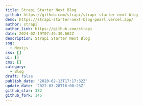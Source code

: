 ```yaml
---
title: Strapi Starter Next Blog
github: https://github.com/strapi/strapi-starter-next-blog
demo: https://strapi-starter-next-blog-pearl.vercel.app/
author: strapi
author_link: https://github.com/strapi
date: 2024-02-19T07:46:30.662Z
description: Strapi Starter Next Blog
ssg:
  - Nextjs
css: []
ui: []
cms: []
category:
  - Blog
draft: false
publish_date: '2020-02-13T17:17:32Z'
update_date: '2022-03-28T16:08:23Z'
github_star: 382
github_fork: 145
---
```

